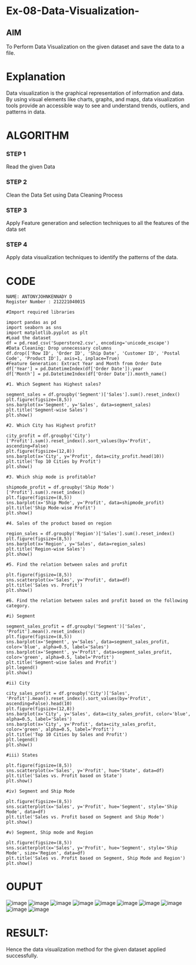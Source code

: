 # Ex-08-Data-Visualization-

## AIM
To Perform Data Visualization on the given dataset and save the data to a file. 

# Explanation
Data visualization is the graphical representation of information and data. By using visual elements like charts, graphs, and maps, data visualization tools provide an accessible way to see and understand trends, outliers, and patterns in data.

# ALGORITHM
### STEP 1
Read the given Data
### STEP 2
Clean the Data Set using Data Cleaning Process
### STEP 3
Apply Feature generation and selection techniques to all the features of the data set
### STEP 4
Apply data visualization techniques to identify the patterns of the data.


# CODE
```
NAME: ANTONYJOHNKENNADY D
Register Number : 212221040015
```
```
#Import required libraries

import pandas as pd
import seaborn as sns
import matplotlib.pyplot as plt
#Load the dataset
df = pd.read_csv('Superstore2.csv', encoding='unicode_escape')
#Data Cleaning: Drop unnecessary columns
df.drop(['Row ID', 'Order ID', 'Ship Date', 'Customer ID', 'Postal Code', 'Product ID'], axis=1, inplace=True)
#Feature Generation: Extract Year and Month from Order Date
df['Year'] = pd.DatetimeIndex(df['Order Date']).year
df['Month'] = pd.DatetimeIndex(df['Order Date']).month_name()

#1. Which Segment has Highest sales?

segment_sales = df.groupby('Segment')['Sales'].sum().reset_index()
plt.figure(figsize=(8,5))
sns.barplot(x='Segment', y='Sales', data=segment_sales)
plt.title('Segment-wise Sales')
plt.show()

#2. Which City has Highest profit?

city_profit = df.groupby('City')['Profit'].sum().reset_index().sort_values(by='Profit', ascending=False)
plt.figure(figsize=(12,8))
sns.barplot(x='City', y='Profit', data=city_profit.head(10))
plt.title('Top 10 Cities by Profit')
plt.show()

#3. Which ship mode is profitable?

shipmode_profit = df.groupby('Ship Mode')['Profit'].sum().reset_index()
plt.figure(figsize=(8,5))
sns.barplot(x='Ship Mode', y='Profit', data=shipmode_profit)
plt.title('Ship Mode-wise Profit')
plt.show()

#4. Sales of the product based on region

region_sales = df.groupby('Region')['Sales'].sum().reset_index()
plt.figure(figsize=(8,5))
sns.barplot(x='Region', y='Sales', data=region_sales)
plt.title('Region-wise Sales')
plt.show()

#5. Find the relation between sales and profit

plt.figure(figsize=(8,5))
sns.scatterplot(x='Sales', y='Profit', data=df)
plt.title('Sales vs. Profit')
plt.show()

#6. Find the relation between sales and profit based on the following category.

#i) Segment

segment_sales_profit = df.groupby('Segment')['Sales', 'Profit'].mean().reset_index()
plt.figure(figsize=(8,5))
sns.barplot(x='Segment', y='Sales', data=segment_sales_profit, color='blue', alpha=0.5, label='Sales')
sns.barplot(x='Segment', y='Profit', data=segment_sales_profit, color='green', alpha=0.5, label='Profit')
plt.title('Segment-wise Sales and Profit')
plt.legend()
plt.show()

#ii) City

city_sales_profit = df.groupby('City')['Sales', 'Profit'].mean().reset_index().sort_values(by='Profit', ascending=False).head(10)
plt.figure(figsize=(12,8))
sns.barplot(x='City', y='Sales', data=city_sales_profit, color='blue', alpha=0.5, label='Sales')
sns.barplot(x='City', y='Profit', data=city_sales_profit, color='green', alpha=0.5, label='Profit')
plt.title('Top 10 Cities by Sales and Profit')
plt.legend()
plt.show()

#iii) States

plt.figure(figsize=(8,5))
sns.scatterplot(x='Sales', y='Profit', hue='State', data=df)
plt.title('Sales vs. Profit based on State')
plt.show()

#iv) Segment and Ship Mode

plt.figure(figsize=(8,5))
sns.scatterplot(x='Sales', y='Profit', hue='Segment', style='Ship Mode', data=df)
plt.title('Sales vs. Profit based on Segment and Ship Mode')
plt.show()

#v) Segment, Ship mode and Region

plt.figure(figsize=(8,5))
sns.scatterplot(x='Sales', y='Profit', hue='Segment', style='Ship Mode', size='Region', data=df)
plt.title('Sales vs. Profit based on Segment, Ship Mode and Region')
plt.show()
```

# OUPUT
![image](https://github.com/harinidq/Ex-08-Data-Visualization-/assets/113497680/3fd50ba0-7640-4f6e-82e5-60d0f67b4a7f)
![image](https://github.com/harinidq/Ex-08-Data-Visualization-/assets/113497680/d9adc176-4ecd-4077-970b-dcc1ed70f0fa)
![image](https://github.com/harinidq/Ex-08-Data-Visualization-/assets/113497680/423b351b-dca9-4cfd-bbe9-27dfaab2842e)
![image](https://github.com/harinidq/Ex-08-Data-Visualization-/assets/113497680/fb88de13-8ebf-447f-a0dd-b990f682dd54)
![image](https://github.com/harinidq/Ex-08-Data-Visualization-/assets/113497680/f026c081-3979-4e6d-98dd-8639e916221e)
![image](https://github.com/harinidq/Ex-08-Data-Visualization-/assets/113497680/465e9f62-422c-4e46-ba6a-f2a31417d7be)
![image](https://github.com/harinidq/Ex-08-Data-Visualization-/assets/113497680/216dea09-4170-4272-a0b3-ec307798788d)
![image](https://github.com/harinidq/Ex-08-Data-Visualization-/assets/113497680/32c9646f-1b00-436b-9b6d-cefce11458fb)
![image](https://github.com/harinidq/Ex-08-Data-Visualization-/assets/113497680/62c526d4-27d9-4af4-af9f-e2afce1a6a88)
![image](https://github.com/harinidq/Ex-08-Data-Visualization-/assets/113497680/ced98db3-bb81-410b-8007-ea44955eba2e)


# RESULT:
Hence the data visualization method for the given dataset applied successfully.
